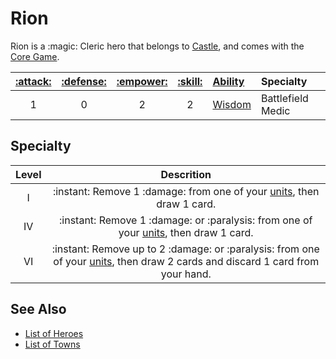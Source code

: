 # Rion

Rion is a :magic: Cleric hero that belongs to [Castle](../towns/castle.md), and comes with the [Core Game](../content.md).

| [:attack:](../statistics/attack.md) | [:defense:](../statistics/defense.md) | [:empower:](../statistics/power.md) | [:skill:](../statistics/knowledge.md) | [Ability](../abilities.md) | Specialty |
| :---: | :---: | :---: | :---: | :--- | :--- |
| 1 | 0 | 2 | 2 | [Wisdom](../abilities/wisdom.md) | Battlefield Medic |


## Specialty

| Level | Descrition |
| :---: | :---: |
| Ⅰ | :instant: Remove 1 :damage: from one of your [units](../units.md), then draw 1 card. |
| Ⅳ | :instant: Remove 1 :damage: or :paralysis: from one of your [units](../units.md), then draw 1 card. |
| Ⅵ | :instant: Remove up to 2 :damage: or :paralysis: from one of your [units](../units.md), then draw 2 cards and discard 1 card from your hand. |


## See Also

- [List of Heroes](../heroes.md)
- [List of Towns](../towns.md)